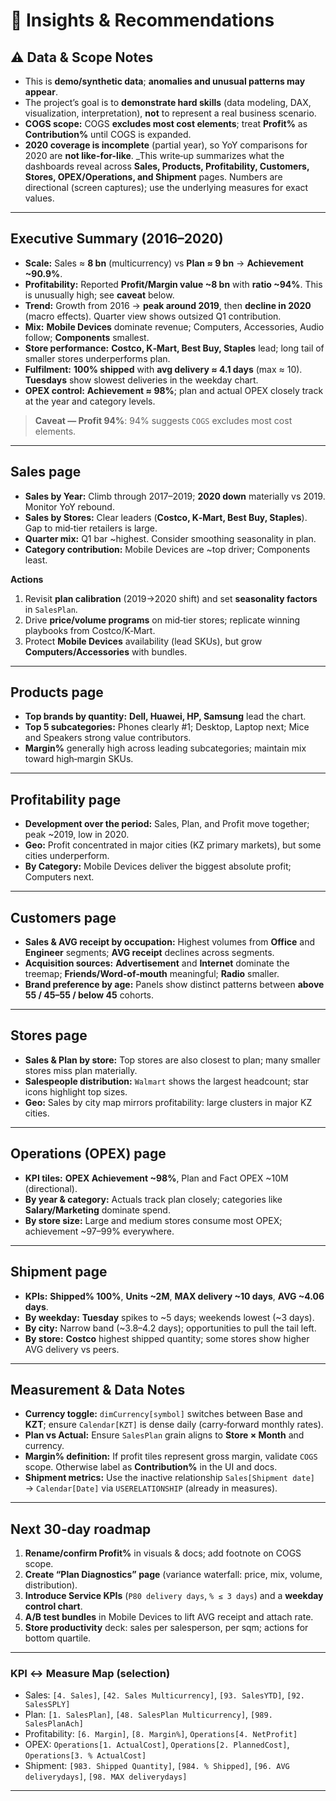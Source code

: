 # 🔎 Insights & Recommendations

## ⚠️ Data & Scope Notes
- This is **demo/synthetic data**; **anomalies and unusual patterns may appear**.
- The project’s goal is to **demonstrate hard skills** (data modeling, DAX, visualization, interpretation), **not** to represent a real business scenario.
- **COGS scope:** COGS **excludes most cost elements**; treat **Profit%** as **Contribution%** until COGS is expanded.
- **2020 coverage is incomplete** (partial year), so YoY comparisons for 2020 are **not like-for-like**.
_This write‑up summarizes what the dashboards reveal across **Sales, Products, Profitability, Customers, Stores, OPEX/Operations, and Shipment** pages. Numbers are directional (screen captures); use the underlying measures for exact values.

---

## Executive Summary (2016–2020)
- **Scale:** Sales ≈ **8 bn** (multicurrency) vs **Plan ≈ 9 bn** → **Achievement ~90.9%**.
- **Profitability:** Reported **Profit/Margin value ~8 bn** with **ratio ~94%**. This is unusually high; see **caveat** below.
- **Trend:** Growth from 2016 → **peak around 2019**, then **decline in 2020** (macro effects). Quarter view shows outsized Q1 contribution.
- **Mix:** **Mobile Devices** dominate revenue; Computers, Accessories, Audio follow; **Components** smallest.
- **Store performance:** **Costco, K‑Mart, Best Buy, Staples** lead; long tail of smaller stores underperforms plan.
- **Fulfilment:** **100% shipped** with **avg delivery ≈ 4.1 days** (max ≈ 10). **Tuesdays** show slowest deliveries in the weekday chart.
- **OPEX control:** **Achievement ≈ 98%**; plan and actual OPEX closely track at the year and category levels.

> **Caveat — Profit 94%**: 94% suggests `COGS` excludes most cost elements. 

---

## Sales page
- **Sales by Year:** Climb through 2017–2019; **2020 down** materially vs 2019. Monitor YoY rebound.
- **Sales by Stores:** Clear leaders (**Costco, K‑Mart, Best Buy, Staples**). Gap to mid‑tier retailers is large.
- **Quarter mix:** Q1 bar ~highest. Consider smoothing seasonality in plan.
- **Category contribution:** Mobile Devices are ~top driver; Components least.

**Actions**
1. Revisit **plan calibration** (2019→2020 shift) and set **seasonality factors** in `SalesPlan`.
2. Drive **price/volume programs** on mid‑tier stores; replicate winning playbooks from Costco/K‑Mart.
3. Protect **Mobile Devices** availability (lead SKUs), but grow **Computers/Accessories** with bundles.

---

## Products page
- **Top brands by quantity:** **Dell, Huawei, HP, Samsung** lead the chart.
- **Top 5 subcategories:** Phones clearly #1; Desktop, Laptop next; Mice and Speakers strong value contributors.
- **Margin%** generally high across leading subcategories; maintain mix toward high‑margin SKUs.


---

## Profitability page
- **Development over the period:** Sales, Plan, and Profit move together; peak ~2019, low in 2020.
- **Geo:** Profit concentrated in major cities (KZ primary markets), but some cities underperform.
- **By Category:** Mobile Devices deliver the biggest absolute profit; Computers next.


---

## Customers page
- **Sales & AVG receipt by occupation:** Highest volumes from **Office** and **Engineer** segments; **AVG receipt** declines across segments.
- **Acquisition sources:** **Advertisement** and **Internet** dominate the treemap; **Friends/Word‑of‑mouth** meaningful; **Radio** smaller.
- **Brand preference by age:** Panels show distinct patterns between **above 55 / 45–55 / below 45** cohorts.

---

## Stores page
- **Sales & Plan by store:** Top stores are also closest to plan; many smaller stores miss plan materially.
- **Salespeople distribution:** `Walmart` shows the largest headcount; star icons highlight top sizes.
- **Geo:** Sales by city map mirrors profitability: large clusters in major KZ cities.



---

## Operations (OPEX) page
- **KPI tiles:** **OPEX Achievement ~98%**, Plan and Fact OPEX ~10M (directional).
- **By year & category:** Actuals track plan closely; categories like **Salary/Marketing** dominate spend.
- **By store size:** Large and medium stores consume most OPEX; achievement ~97–99% everywhere.



---

## Shipment page
- **KPIs:** **Shipped% 100%**, **Units ~2M**, **MAX delivery ~10 days**, **AVG ~4.06 days**.
- **By weekday:** **Tuesday** spikes to ~5 days; weekends lowest (~3 days).
- **By city:** Narrow band (~3.8–4.2 days); opportunities to pull the tail left.
- **By store:** **Costco** highest shipped quantity; some stores show higher AVG delivery vs peers.


---

## Measurement & Data Notes
- **Currency toggle:** `dimCurrency[symbol]` switches between Base and **KZT**; ensure `Calendar[KZT]` is dense daily (carry‑forward monthly rates).
- **Plan vs Actual:** Ensure `SalesPlan` grain aligns to **Store × Month** and currency.
- **Margin% definition:** If profit tiles represent gross margin, validate `COGS` scope. Otherwise label as **Contribution%** in the UI and docs.
- **Shipment metrics:** Use the inactive relationship `Sales[Shipment date]` → `Calendar[Date]` via `USERELATIONSHIP` (already in measures).

---

## Next 30‑day roadmap
1. **Rename/confirm Profit%** in visuals & docs; add footnote on COGS scope.  
2. **Create “Plan Diagnostics” page** (variance waterfall: price, mix, volume, distribution).  
3. **Introduce Service KPIs** (`P80 delivery days`, `% ≤ 3 days`) and a **weekday control chart**.  
4. **A/B test bundles** in Mobile Devices to lift AVG receipt and attach rate.  
5. **Store productivity** deck: sales per salesperson, per sqm; actions for bottom quartile.  

---

### KPI ↔ Measure Map (selection)
- Sales: `[4. Sales]`, `[42. Sales Multicurrency]`, `[93. SalesYTD]`, `[92. SalesSPLY]`
- Plan: `[1. SalesPlan]`, `[48. SalesPlan Multicurrency]`, `[989. SalesPlanAch]`
- Profitability: `[6. Margin]`, `[8. Margin%]`, `Operations[4. NetProfit]`
- OPEX: `Operations[1. ActualCost]`, `Operations[2. PlannedCost]`, `Operations[3. % ActualCost]`
- Shipment: `[983. Shipped Quantity]`, `[984. % Shipped]`, `[96. AVG deliverydays]`, `[98. MAX deliverydays]`

---


